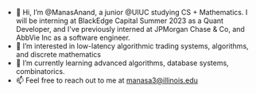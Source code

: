 - 👋 Hi, I’m @ManasAnand, a junior @UIUC studying CS + Mathematics. I will be interning at BlackEdge Capital Summer 2023 as a Quant Developer, and I've previously interned at
    JPMorgan Chase & Co, and AbbVie Inc as a software engineer.
- 👀 I’m interested in low-latency algorithmic trading systems, algorithms, and discrete mathematics
- 🌱 I’m currently learning advanced algorithms, database systems, combinatorics.
- 📫 Feel free to reach out to me at manasa3@illinois.edu

<!---
ManasAnand/ManasAnand is a ✨ special ✨ repository because its `README.md` (this file) appears on your GitHub profile.
You can click the Preview link to take a look at your changes.
--->
